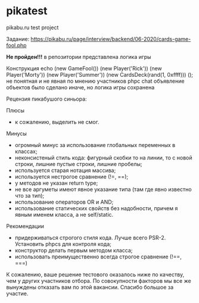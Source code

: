 # pikatest
pikabu.ru test project

Задание:
https://pikabu.ru/page/interview/backend/06-2020/cards-game-fool.php

<b>Не пройден!!!</b>
в репозитории представлена логика игры

Конструкция
echo (new GameFool())
(new Player('Rick'))
(new Player('Morty'))
(new Player('Summer'))
(new CardsDeck(rand(1, 0xffff)))
();
не понятная и не явная по мнению участников phpc chat
объявление объектов было сделано иначе, но логика игры сохранена

Рецензия пикабушого синьора:

Плюсы
- к сожалению, выделить не смог.

Минусы
- огромный минус за использование глобальных переменных в классах;
- неконсистеный стиль кода: фигурный скобки то на линии, то с новой строки, лишние пустые строки, лишние пробелы;
- используется старая нотация массива;
- используется нестрогое сравнение (!=, ==);
- у методов не указан return type;
- не все аргуметы имеют явное указание типа (там где явно известно что за тип);
- использование операторов OR и AND;
- использование статических свойств без надобности, причем я явным именем класса, а не self/static.

Рекомендации
- придерживаться строгого стиля кода. Лучше всего PSR-2. Установить phpcs для контроля кода;
- конструктор делать первым методом класса;
- использовать преимущественно всегда строгое сравнение (!==, ===)

К сожалению, ваше решение тестового оказалось ниже по качеству, чем у других участников отбора. По совокупности факторов мы все же вынуждены отказать вам по этой вакансии. Спасибо большое за участие.
